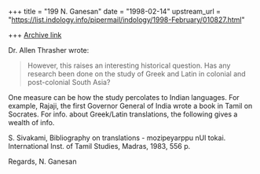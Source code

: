 +++
title = "199 N. Ganesan"
date = "1998-02-14"
upstream_url = "https://list.indology.info/pipermail/indology/1998-February/010827.html"

+++
[Archive link](https://list.indology.info/pipermail/indology/1998-February/010827.html)

Dr. Allen Thrasher wrote:
> However, this raises an interesting historical question. Has any research
> been done on the study of Greek and Latin in colonial and post-colonial
> South Asia?

One measure can be how the study percolates to Indian languages.
For example, Rajaji, the first Governor General of India wrote
a book in Tamil on Socrates. For info. about Greek/Latin translations,
the following gives a wealth of info.

S. Sivakami, Bibliography on translations - mozipeyarppu nUl tokai.
International Inst. of Tamil Studies, Madras, 1983, 556 p.


Regards,
N. Ganesan



